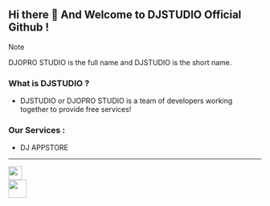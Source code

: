 ## Hi there 👋 And Welcome to DJSTUDIO Official Github !

> [!NOTE]
> DJOPRO STUDIO is the full name and DJSTUDIO is the short name.

### What is DJSTUDIO ?
- DJSTUDIO or DJOPRO STUDIO is a team of developers working together to provide free services!

### Our Services :
- DJ APPSTORE


---
<div align="center">
<a href="https://discord.com" style="text-decoration: none; color: #FFFFFF; font-size: 16px; font-weight: bold; display: flex; align-items: center;">
<img src="https://img.icons8.com/?size=48&id=M725CLW4L7wE&format=png" alt="Discord" style="height: 27px; margin-right: 8px;"/></a>
<a href="https://discord.com" style="text-decoration: none; color: #FFFFFF; font-size: 16px; font-weight: bold; display: flex; align-items: center;">
<img src="https://img.icons8.com/?size=48&id=65072&format=png" alt="Discord" style="height: 36px; margin-right: 8px;"/></a>
</div>

<!--

**Here are some ideas to get you started:**

🙋‍♀️ A short introduction - what is your organization all about?
🌈 Contribution guidelines - how can the community get involved?
👩‍💻 Useful resources - where can the community find your docs? Is there anything else the community should know?
🍿 Fun facts - what does your team eat for breakfast?
🧙 Remember, you can do mighty things with the power of [Markdown](https://docs.github.com/github/writing-on-github/getting-started-with-writing-and-formatting-on-github/basic-writing-and-formatting-syntax)
-->
